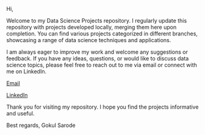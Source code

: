 Hi,

Welcome to my Data Science Projects repository. I regularly update this repository with projects developed locally, merging them here upon completion. You can find various projects categorized in different branches, showcasing a range of data science techniques and applications.

I am always eager to improve my work and welcome any suggestions or feedback. If you have any ideas, questions, or would like to discuss data science topics, please feel free to reach out to me via email or connect with me on LinkedIn.

[Email](gokul.sarode2698@gmail.com)

[LinkedIn](https://www.linkedin.com/in/gokul-sarode-296454146/)

Thank you for visiting my repository. I hope you find the projects informative and useful.

Best regards,
Gokul Sarode

